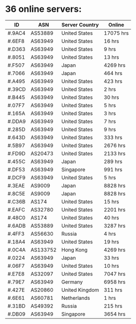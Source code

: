 # 36 online servers:

| ID | ASN | Server Country | Online |
| ------ | ------ | ------ | ------ |
| #.9AC4 | AS53889 | United States | 17075 hrs |
| #.6EF8 | AS63949 | United States | 16 hrs |
| #.D363 | AS63949 | United States | 9 hrs |
| #.8051 | AS63949 | United States | 13 hrs |
| #.F507 | AS63949 | Japan | 4269 hrs |
| #.7066 | AS63949 | Japan | 464 hrs |
| #.A495 | AS63949 | United States | 423 hrs |
| #.39CD | AS63949 | United States | 2 hrs |
| #.B445 | AS63949 | United States | 30 hrs |
| #.07F7 | AS63949 | United States | 5 hrs |
| #.165A | AS63949 | United States | 3 hrs |
| #.DDA9 | AS63949 | United States | 7 hrs |
| #.285D | AS63949 | United States | 9 hrs |
| #.643D | AS63949 | United States | 333 hrs |
| #.5B97 | AS63949 | United States | 2676 hrs |
| #.FD9D | AS20473 | United States | 2133 hrs |
| #.455C | AS63949 | Japan | 289 hrs |
| #.DF53 | AS63949 | Singapore | 991 hrs |
| #.DCF9 | AS63949 | United States | 5 hrs |
| #.3EAE | AS9009 | Japan | 8828 hrs |
| #.8C5E | AS9009 | Japan | 8828 hrs |
| #.C36B | AS174 | United States | 15 hrs |
| #.EAFC | AS32780 | United States | 2201 hrs |
| #.48C0 | AS174 | United States | 40 hrs |
| #.6ADB | AS53889 | United States | 3287 hrs |
| #.4FF3 | AS56630 | Russia | 4 hrs |
| #.18A4 | AS63949 | United States | 19 hrs |
| #.0C4A | AS133752 | Hong Kong | 4269 hrs |
| #.0224 | AS63949 | Japan | 33 hrs |
| #.06F7 | AS63949 | United States | 10 hrs |
| #.E7E8 | AS32097 | United States | 7047 hrs |
| #.79E7 | AS63949 | Germany | 6958 hrs |
| #.427E | AS20860 | United Kingdom | 311 hrs |
| #.6E61 | AS60781 | Netherlands | 1 hrs |
| #.31BD | AS49392 | Russia | 215 hrs |
| #.DB09 | AS63949 | Singapore | 3654 hrs |

